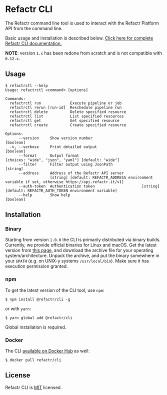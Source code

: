 # Refactr CLI

The Refactr command line tool is used to interact with the Refactr Platform API from the command line.

Basic usage and installation is described below. [Click here for complete Refactr CLI documentation.](https://docs.refactr.it/docs/using-the-cli/)

**NOTE**: version `1.x` has been redone from scratch and is not compatible with `0.12.x`.

## Usage

```shell
$ refactrctl --help   
Usage: refactrctl <command> [options]

Commands:
  refactrctl run             Execute pipeline or job
  refactrctl rerun [run-id]  Reschedule pipeline run
  refactrctl delete          Delete specified resource
  refactrctl list            List specified resources
  refactrctl get             Get specified resource
  refactrctl create          Create specified resource

Options:
      --version     Show version number                                                                        [boolean]
  -v, --verbose     Print detailed output                                                                      [boolean]
      --format      Output format                                    [choices: "wide", "json", "yaml"] [default: "wide"]
      --filter      Filter output using JsonPath                                                                [string]
      --address     Address of the Refactr API server
                    [string] [default: REFACTR_ADDRESS environment variable if set, otherwise https://api.refactr.it/v1]
      --auth-token  Authentication token                     [string] [default: REFACTR_AUTH_TOKEN environment variable]
      --help        Show help                                                                                  [boolean]
```

## Installation

### Binary

Starting from version `1.0.0` the CLI is primarily distributed via binary builds.
Currently, we provide official binaries for Linux and macOS. Get the
latest version from [this page](https://github.com/refactr/refactr-cli/releases/latest),
and download the archive file for your operating system/architecture.
Unpack the archive, and put the binary somewhere in your `$PATH` (e.g. on UNIX-y systems `/usr/local/bin`).
Make sure it has execution permission granted.

### npm

To get the latest version of the CLI tool, use `npm`:

```shell
$ npm install @refactr/cli -g
```

or with `yarn`:

```shell
$ yarn global add @refactr/cli
```

Global installation is required.

### Docker

The CLI [available on Docker Hub](https://hub.docker.com/r/refactr/cli) as well:

```shell
$ docker pull refactr/cli
```

## License
Refactr CLI is [MIT](./LICENSE) licensed.

